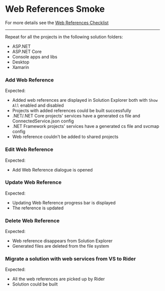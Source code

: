 # Web References Smoke
For more details see the [Web References Checklist](https://youtrack.jetbrains.com/articles/RIDER-A-1420/Web-References-Checklist)

---
Repeat for all the projects in the following solution folders:
- ASP.NET
- ASP.NET Core
- Console apps and libs
- Desktop
- Xamarin
### Add Web Reference
Expected: 
- Added web references are displayed in Solution Explorer both with `Show All` enabled and disabled
- Projects with added references could be built successfully
- .NET/.NET Core projects' services have a generated cs file and ConnectedService.json config
- .NET Framework projects' services have a generated cs file and svcmap config
- Web reference couldn't be added to shared projects

### Edit Web Reference
Expected:
- Add Web Reference dialogue is opened
### Update Web Reference
Expected:
- Updating Web Reference progress bar is displayed
- The reference is updated
### Delete Web Reference
Expected:
- Web reference disappears from Solution Explorer
- Generated files are deleted from the file system
### Migrate a solution with web services from VS to Rider
Expected:
- All the web references are picked up by Rider
- Solution could be built 

